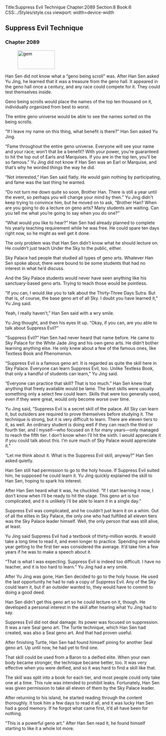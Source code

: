 Title:Suppress Evil Technique 
Chapter:2089 
Section:8 
Book:6 
CSS:../Styles/style.css 
viewport: width=device-width
  
## Suppress Evil Technique
### Chapter 2089 
<figure>
	<img src="../Images/gem.gif" alt="gem" id="gem" width="120" height="60" />
</figure>
  

  
  Han Sen did not know what a “geno being scroll” was. After Han Sen asked Yu Jing, he learned that it was a treasure from the geno hall. It appeared in the geno hall once a century, and any race could compete for it. They could test themselves inside.

Geno being scrolls would place the names of the top ten thousand on it, individually organized from best to worst.

The entire geno universe would be able to see the names sorted on the being scrolls.

“If I leave my name on this thing, what benefit is there?” Han Sen asked Yu Jing.

“Fame throughout the entire geno universe. Everyone will see your name and your race; won’t that be a benefit? With your power, you’re guaranteed to hit the top out of Earls and Marquises. If you are in the top ten, you’ll be so famous.” Yu Jing did not know if Han Sen was an Earl or Marquise, and that’s why he worded things the way he did.

“Not interested,” Han Sen said flatly. He would gain nothing by participating, and fame was the last thing he wanted.

“Do not turn me down quite so soon, Brother Han. There is still a year until the event, so perhaps you will change your mind by then.” Yu Jing didn’t keep trying to convince him, but he moved on to ask, “Brother Han? When are you going to do a lecture on geno arts? Many students are waiting. Can you tell me what you’re going to say when you do one?”

“What would you like to hear?” Han Sen had already planned to complete his yearly teaching requirement while he was free. He could spare ten days right now, so he might as well get it done.

The only problem was that Han Sen didn’t know what he should lecture on. He couldn’t just teach Under the Sky to the public, either.

Sky Palace had people that studied all types of geno arts. Whatever Han Sen spoke about, there were bound to be some students that had no interest in what he’d discuss.

And the Sky Palace students would never have seen anything like his sanctuary-based geno arts. Trying to teach those would be pointless.

“If you can, I would like you to talk about the Thirty-Three Days Sutra. But that is, of course, the base geno art of all Sky. I doubt you have learned it,” Yu Jing said.

Yeah, I really haven’t,” Han Sen said with a wry smile.

Yu Jing thought, and then his eyes lit up. “Okay, if you can, are you able to talk about Suppress Evil?”

“Suppress Evil?” Han Sen had never heard that name before. He came to Sky Palace for the White Jade Jing and his own geno arts. He didn’t bother learning anything else. He only knew about a few of the famous ones, like Textless Book and Phenomenon.

“Suppress Evil is a famous geno art. It is regarded as quite the skill here in Sky Palace. Everyone can learn Suppress Evil, too. Unlike Textless Book, that only a handful of students can learn,” Yu Jing said.

“Everyone can practice that skill? That is too much.” Han Sen knew that anything that freely available would be lame. The best skills were usually something only a select few could learn. Skills that were too generally used, even if they were great, would only become worse over time.

Yu Jing said, “Suppress Evil is a secret skill of the palace. All Sky can learn it, but outsiders are required to prove themselves before studying it. The technique is strong, but it is very difficult to learn. There are eleven tiers to it, as well. An ordinary student is doing well if they can reach the third or fourth tier, and I myself—who focused on it for many years—only managed to reach the fifth tier. I don’t know when I’ll hit the sixth. I would appreciate it if you could talk about this. I’m sure much of Sky Palace would appreciate it.”

“Let me think about it. What is the Suppress Evil skill, anyway?” Han Sen asked quietly.

Han Sen still had permission to go to the holy house. If Suppress Evil suited him, he supposed he could learn it. Yu Jing quickly explained the skill to Han Sen, hoping to spark his interest.

After Han Sen heard what it was, he chuckled. “If I start learning it now, I don’t know when I’ll be ready to hit the stage. This geno art is too complicated, and it is unlikely I’ll be able to learn it in a single day.”

Suppress Evil was complicated, and he couldn’t just learn it on a whim. Out of all the elites in Sky Palace, the only one who had fulfilled all eleven tiers was the Sky Palace leader himself. Well, the only person that was still alive, at least.

Yu Jing said Suppress Evil had a textbook of thirty-million words. It would take a long time to read it, and even longer to practice. Spending one whole year getting to the first tier was considered the average. It’d take him a few years if he was to make a speech about it.

“That is what I was expecting. Suppress Evil is indeed too difficult. I have no teacher, and it is too hard to learn.” Yu Jing had a wry smile.

After Yu Jing was gone, Han Sen decided to go to the holy house. He used the last opportunity he had to nab a copy of Suppress Evil. Any of the Sky could learn it, but if an outsider wanted to, they would have to commit to doing a good deed.

Han Sen didn’t get this geno art so he could lecture on it, though. He developed a personal interest in the skill after hearing what Yu Jing had to say.

Suppress Evil did not deal damage. Its power was focused on suppression. It was a rare Seal geno art. The Turtle technique, which Han Sen had created, was also a Seal geno art. And that had proven useful.

After finishing Turtle, Han Sen had found himself pining for another Seal geno art. Up until now, he had yet to find one.

That skill could be used from a Baron to a deified elite. When your own body became stronger, the technique became better, too. It was very effective when you were deified, and so it was hard to find a skill like that.

The skill was split into a book for each tier, and most people could only take one at a time. This rule was intended to prohibit leaks. Fortunately, Han Sen was given permission to take all eleven of them by the Sky Palace leader.

After returning to his island, he started reading through the content thoroughly. It took him a few days to read it all, and it was lucky Han Sen had a good memory. If he forgot what came first, it’d all have been for nothing.

“This is a powerful geno art.” After Han Sen read it, he found himself starting to like it a whole lot more.
